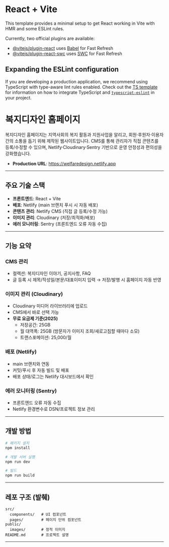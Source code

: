 # React + Vite

This template provides a minimal setup to get React working in Vite with HMR and some ESLint rules.

Currently, two official plugins are available:

- [@vitejs/plugin-react](https://github.com/vitejs/vite-plugin-react/blob/main/packages/plugin-react) uses [Babel](https://babeljs.io/) for Fast Refresh
- [@vitejs/plugin-react-swc](https://github.com/vitejs/vite-plugin-react/blob/main/packages/plugin-react-swc) uses [SWC](https://swc.rs/) for Fast Refresh

## Expanding the ESLint configuration

If you are developing a production application, we recommend using TypeScript with type-aware lint rules enabled. Check out the [TS template](https://github.com/vitejs/vite/tree/main/packages/create-vite/template-react-ts) for information on how to integrate TypeScript and [`typescript-eslint`](https://typescript-eslint.io) in your project.

# 복지디자인 홈페이지

복지디자인 홈페이지는 지역사회의 복지 활동과 지원사업을 알리고,
회원·후원자·이용자 간의 소통을 돕기 위해 제작된 웹사이트입니다.
CMS를 통해 관리자가 직접 콘텐츠를 등록/수정할 수 있으며,
Netlify·Cloudinary·Sentry 기반으로 운영 안정성과 편의성을 강화했습니다.

- **Production URL**: https://welfaredesign.netlify.app  

---

## 주요 기술 스택
- **프론트엔드**: React + Vite
- **배포**: Netlify (main 브랜치 푸시 시 자동 배포)
- **콘텐츠 관리**: Netlify CMS (직접 글 등록/수정 가능)
- **이미지 관리**: Cloudinary (저장/최적화/배포)
- **에러 모니터링**: Sentry (프론트엔드 오류 자동 수집)

---

## 기능 요약
### CMS 관리
- 컬렉션: 복지디자인 이야기, 공지사항, FAQ
- 글 등록 시 제목/작성일/본문/대표이미지 입력 → 저장/발행 시 홈페이지 자동 반영

### 이미지 관리 (Cloudinary)
- Cloudinary 미디어 라이브러리에 업로드
- CMS에서 바로 선택 가능
- **무료 요금제 기준(2025)**  
  - 저장공간: 25GB  
  - 월 대역폭: 25GB (방문자가 이미지 조회/새로고침할 때마다 소모)  
  - 트랜스포메이션: 25,000/월

### 배포 (Netlify)
- main 브랜치와 연동
- 커밋/푸시 후 자동 빌드 및 배포
- 배포 상태/로그는 Netlify 대시보드에서 확인

### 에러 모니터링 (Sentry)
- 프론트엔드 오류 자동 수집
- Netlify 환경변수로 DSN/프로젝트 정보 관리

---

## 개발 방법
```bash
# 패키지 설치
npm install

# 개발 서버 실행
npm run dev

# 빌드
npm run build
```

---

## 레포 구조 (발췌)
```
src/
  components/   # UI 컴포넌트
  pages/        # 페이지 단위 컴포넌트
public/
  images/       # 정적 이미지
README.md       # 프로젝트 설명
```

---